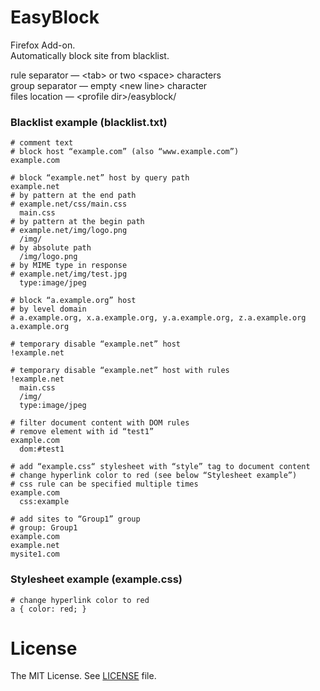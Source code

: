 EasyBlock
======
Firefox Add-on.<br/>
Automatically block site from blacklist.

rule separator — &lt;tab&gt; or two &lt;space&gt; characters<br/>
group separator — empty &lt;new line&gt; character<br/>
files location — &lt;profile dir&gt;/easyblock/

### Blacklist example (blacklist.txt)
```
# comment text
# block host “example.com” (also “www.example.com”)
example.com

# block “example.net” host by query path
example.net
# by pattern at the end path
# example.net/css/main.css
  main.css
# by pattern at the begin path
# example.net/img/logo.png
  /img/
# by absolute path
  /img/logo.png
# by MIME type in response
# example.net/img/test.jpg
  type:image/jpeg

# block “a.example.org” host
# by level domain
# a.example.org, x.a.example.org, y.a.example.org, z.a.example.org
a.example.org

# temporary disable “example.net” host
!example.net

# temporary disable “example.net” host with rules
!example.net
  main.css
  /img/
  type:image/jpeg

# filter document content with DOM rules
# remove element with id “test1”
example.com
  dom:#test1

# add “example.css“ stylesheet with “style” tag to document content
# change hyperlink color to red (see below “Stylesheet example”)
# css rule can be specified multiple times
example.com
  css:example

# add sites to “Group1” group
# group: Group1
example.com
example.net
mysite1.com
```

### Stylesheet example (example.css)
```
# change hyperlink color to red
a { color: red; }

```

# License
The MIT License. See [LICENSE](LICENSE) file.
